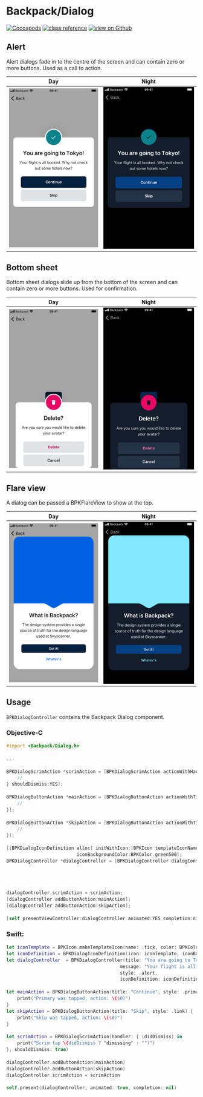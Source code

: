 # Backpack/Dialog

[![Cocoapods](https://img.shields.io/cocoapods/v/Backpack.svg?style=flat)](https://cocoapods.org/pods/Backpack)
[![class reference](https://img.shields.io/badge/Class%20reference-iOS-blue)](https://backpack.github.io/ios/versions/latest/uikit/Classes/BPKDialog.html)
[![view on Github](https://img.shields.io/badge/Source%20code-GitHub-lightgrey)](https://github.com/Skyscanner/backpack-ios/tree/main/Backpack/Dialog)

## Alert

Alert dialogs fade in to the centre of the screen and can contain zero or more buttons. Used as a call to action.

| Day | Night |
| --- | --- |
| <img src="https://raw.githubusercontent.com/Skyscanner/backpack-ios/main/screenshots/iPhone%208-dialog___with-cta_lm.png" alt="" width="375" /> |<img src="https://raw.githubusercontent.com/Skyscanner/backpack-ios/main/screenshots/iPhone%208-dialog___with-cta_dm.png" alt="" width="375" /> |

## Bottom sheet

Bottom sheet dialogs slide up from the bottom of the screen and can contain zero or more buttons. Used for confirmation.

| Day | Night |
| --- | --- |
| <img src="https://raw.githubusercontent.com/Skyscanner/backpack-ios/main/screenshots/iPhone%208-dialog___delete-confirmation_lm.png" alt="" width="375" /> |<img src="https://raw.githubusercontent.com/Skyscanner/backpack-ios/main/screenshots/iPhone%208-dialog___delete-confirmation_dm.png" alt="" width="375" /> |

## Flare view

A dialog can be passed a BPKFlareView to show at the top.

| Day | Night |
| --- | --- |
| <img src="https://raw.githubusercontent.com/Skyscanner/backpack-ios/main/screenshots/iPhone%208-dialog___in-app-messaging_lm.png" alt="" width="375" /> |<img src="https://raw.githubusercontent.com/Skyscanner/backpack-ios/main/screenshots/iPhone%208-dialog___in-app-messaging_dm.png" alt="" width="375" /> |

## Usage 

`BPKDialogController` contains the Backpack Dialog component.


### Objective-C

```objective-c
#import <Backpack/Dialog.h>

...

BPKDialogScrimAction *scrimAction = [BPKDialogScrimAction actionWithHandler:^(BOOL didDismiss) {
    //
} shouldDismiss:YES];

BPKDialogButtonAction *mainAction = [BPKDialogButtonAction actionWithTitle:@"Continue" style:BPKButtonStylePrimary handler:^{
    //
}];

BPKDialogButtonAction *skipAction = [BPKDialogButtonAction actionWithTitle:@"Skip" style:BPKButtonStylePrimary handler:^{
    //
}];

[[BPKDialogIconDefinition alloc] initWithIcon:[BPKIcon templateIconNamed:BPKIconNameTick size:BPKIconSizeLarge]
                          iconBackgroundColor:BPKColor.green500];
BPKDialogController *dialogController = [BPKDialogController dialogControllerWithTitle:@"You are going to Tokyo!"
                                                                               message:@"Your flight is all booked. Why not check out some hotels now?"
                                                                                 style:BPKDialogControllerStyleAlert
                                                                        iconDefinition:iconDefinition];

dialogController.scrimAction = scrimAction;
[dialogController addButtonAction:mainAction];
[dialogController addButtonAction:skipAction];

[self presentViewController:dialogController animated:YES completion:nil];
```

### Swift:

```swift
let iconTemplate = BPKIcon.makeTemplateIcon(name: .tick, color: BPKColor.white, size: .large)
let iconDefinition = BPKDialogIconDefinition(icon: iconTemplate, iconBackgroundColor: BPKColor.green500)
let dialogController  = BPKDialogController(title: "You are going to Tokyo!",
                                          message: "Your flight is all booked. Why not check out some hotels now?",
                                          style: .alert,
                                          iconDefinition: iconDefinition

let mainAction = BPKDialogButtonAction(title: "Continue", style: .primary) {
    print("Primary was tapped, action: \($0)")
}
let skipAction = BPKDialogButtonAction(title: "Skip", style: .link) {
    print("Skip was tapped, action: \($0)")
}

let scrimAction = BPKDialogScrimAction(handler: { (didDismiss) in
    print("Scrim tap \(didDismiss ? "dimissing" : "")")
}, shouldDismiss: true)

dialogController.addButtonAction(mainAction)
dialogController.addButtonAction(skipAction)
dialogController.scrimAction = scrimAction

self.present(dialogController, animated: true, completion: nil)
```
